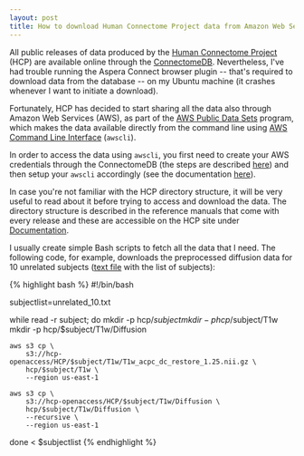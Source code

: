 ```yaml
---
layout: post
title: How to download Human Connectome Project data from Amazon Web Services
---
```


All public releases of data produced by the 
[Human Connectome Project](http://www.humanconnectome.org/) (HCP) are 
available online through the [ConnectomeDB](https://db.humanconnectome.org).
Nevertheless, I've had trouble running the Aspera Connect browser plugin 
-- that's required to download data from the database -- on my Ubuntu machine
(it crashes whenever I want to initiate a download).

Fortunately, HCP has decided to start sharing all the data also through
Amazon Web Services (AWS), as part of the 
[AWS Public Data Sets](https://aws.amazon.com/public-data-sets/) program,
which makes the data available directly from the command line using
[AWS Command Line Interface](https://aws.amazon.com/cli/) (`awscli`).

In order to access the data using `awscli`, you first need to create
your AWS credentials through the ConnectomeDB (the steps are described
[here](https://wiki.humanconnectome.org/display/PublicData/How+To+Connect+to+Connectome+Data+via+AWS))
and then setup your `awscli` accordingly (see the documentation 
[here](http://docs.aws.amazon.com/cli/latest/userguide/cli-chap-welcome.html)).

In case you're not familiar with the HCP directory structure, 
it will be very useful to read about it before trying to access and 
download the data. The directory structure
is described in the reference manuals that come with every release 
and these are accessible on the HCP site under
[Documentation](http://humanconnectome.org/documentation/).

I usually create simple Bash scripts to fetch all the data that I need. 
The following code, for example, downloads the preprocessed diffusion 
data for 10 unrelated subjects ([text file](/downloads/code/unrelated_10.txt)
 with the list of subjects):

{% highlight bash %}
#!/bin/bash

subjectlist=unrelated_10.txt

while read -r subject;
do
    mkdir -p hcp/$subject
    mkdir -p hcp/$subject/T1w
    mkdir -p hcp/$subject/T1w/Diffusion

    aws s3 cp \
        s3://hcp-openaccess/HCP/$subject/T1w/T1w_acpc_dc_restore_1.25.nii.gz \
        hcp/$subject/T1w \
        --region us-east-1

    aws s3 cp \
        s3://hcp-openaccess/HCP/$subject/T1w/Diffusion \
        hcp/$subject/T1w/Diffusion \
        --recursive \
        --region us-east-1

done < $subjectlist
{% endhighlight %} 
